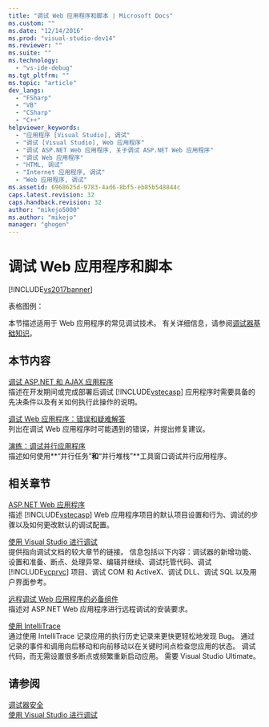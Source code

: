 ```yaml
---
title: "调试 Web 应用程序和脚本 | Microsoft Docs"
ms.custom: ""
ms.date: "12/14/2016"
ms.prod: "visual-studio-dev14"
ms.reviewer: ""
ms.suite: ""
ms.technology: 
  - "vs-ide-debug"
ms.tgt_pltfrm: ""
ms.topic: "article"
dev_langs: 
  - "FSharp"
  - "VB"
  - "CSharp"
  - "C++"
helpviewer_keywords: 
  - "应用程序 [Visual Studio], 调试"
  - "调试 [Visual Studio], Web 应用程序"
  - "调试 ASP.NET Web 应用程序, 关于调试 ASP.NET Web 应用程序"
  - "调试 Web 应用程序"
  - "HTML, 调试"
  - "Internet 应用程序, 调试"
  - "Web 应用程序, 调试"
ms.assetid: 6968625d-9783-4ad6-8bf5-eb85b548844c
caps.latest.revision: 32
caps.handback.revision: 32
author: "mikejo5000"
ms.author: "mikejo"
manager: "ghogen"
---
```

# 调试 Web 应用程序和脚本
[!INCLUDE[vs2017banner](../code-quality/includes/vs2017banner.md)]

表格图例：  
  
 本节描述适用于 Web 应用程序的常见调试技术。  有关详细信息，请参阅[调试器基础知识](../debugger/debugger-basics.md)。  
  
## 本节内容  
 [调试 ASP.NET 和 AJAX 应用程序](../debugger/debugging-aspnet-and-ajax-applications.md)  
 描述在开发期间或完成部署后调试 [!INCLUDE[vstecasp](../code-quality/includes/vstecasp_md.md)] 应用程序时需要具备的先决条件以及有关如何执行此操作的说明。  
  
 [调试 Web 应用程序：错误和疑难解答](../debugger/debugging-web-applications-errors-and-troubleshooting.md)  
 列出在调试 Web 应用程序时可能遇到的错误，并提出修复建议。  
  
 [演练：调试并行应用程序](../debugger/walkthrough-debugging-a-parallel-application.md)  
 描述如何使用**“并行任务”**和**“并行堆栈”**工具窗口调试并行应用程序。  
  
## 相关章节  
 [ASP.NET Web 应用程序](../debugger/debugging-preparation-aspnet-web-applications.md)  
 描述 [!INCLUDE[vstecasp](../code-quality/includes/vstecasp_md.md)] Web 应用程序项目的默认项目设置和行为、调试的步骤以及如何更改默认的调试配置。  
  
 [使用 Visual Studio 进行调试](../debugger/debugging-in-visual-studio.md)  
 提供指向调试文档的较大章节的链接。  信息包括以下内容：调试器的新增功能、设置和准备、断点、处理异常、编辑并继续、调试托管代码、调试 [!INCLUDE[vcprvc](../debugger/includes/vcprvc_md.md)] 项目、调试 COM 和 ActiveX、调试 DLL、调试 SQL 以及用户界面参考。  
  
 [远程调试 Web 应用程序的必备组件](../debugger/prerequistes-for-remote-debugging-web-applications.md)  
 描述对 ASP.NET Web 应用程序进行远程调试的安装要求。  
  
 [使用 IntelliTrace](../debugger/intellitrace.md)  
 通过使用 IntelliTrace 记录应用的执行历史记录来更快更轻松地发现 Bug。  通过记录的事件和调用向后移动和向前移动以在关键时间点检查您应用的状态。  调试代码，而无需设置很多断点或频繁重新启动应用。  需要 Visual Studio Ultimate。  
  
## 请参阅  
 [调试器安全](../debugger/debugger-security.md)   
 [使用 Visual Studio 进行调试](../debugger/debugging-in-visual-studio.md)
